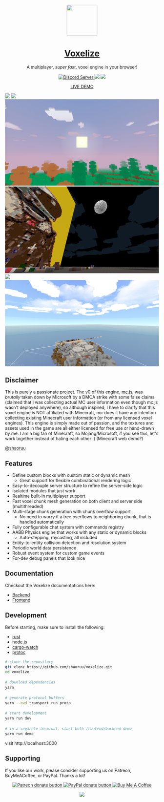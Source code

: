 <a href="https://shaoruu.io">
  <p align="center">
    <img src="examples/client/src/assets/logo-circle.png" width="100px" height="100px" />
  </p>
  <h1 align="center">Voxelize</h1>
</a>

<p align="center">A multiplayer, <i>super fast</i>, voxel engine in your browser!</p>

<p align="center">
  <a href="https://discord.gg/6AfEkpjsTS">
  <img alt="Discord Server" src="https://img.shields.io/discord/1003378871753777263?label=Discord&logo=Discord&style=for-the-badge">
  </a>
  <img src="https://img.shields.io/npm/v/@voxelize/core?logo=npm&style=for-the-badge">
  <img src="https://img.shields.io/crates/v/voxelize?style=for-the-badge"/>
</p>

<a href="https://shaoruu.io">
  <p align="center">
  LIVE DEMO
  </p>
</a>

![](/assets/Screenshot%202024-02-19%20at%201.37.53 AM.png)
![](/assets/Screen%20Shot%202022-07-13%20at%201.01.08%20AM.png)
![](/assets/minejs.png)
![](/assets/Screen%20Shot%202022-07-19%20at%209.54.24%20PM.png)
![](/assets/Screen%20Shot%202022-07-31%20at%2011.58.11%20PM.png)
![](</assets/Screen%20Shot%202022-07-22%20at%208.01.48%20PM%20(2).png>)

## Disclaimer

This is purely a passionate project. The v0 of this engine, [mc.js](https://github.com/shaoruu/mc.js), was <i>brutally</i> taken down by Microsoft by a DMCA strike with some false claims (claimed that I was collecting actual MC user information even though mc.js wasn't deployed anywhere), so although inspired, I have to clarify that this voxel engine is NOT affiliated with Minecraft, nor does it have any intention collecting existing Minecraft user information (or from any licensed voxel engines). This engine is simply made out of passion, and the textures and assets used in the game are all either licensed for free use or hand-drawn by me. I am a big fan of Minecraft, so Mojang/Microsoft, if you see this, let's work together instead of hating each other :) (Minecraft web demo?)

[@shaoruu](https://github.com/shaoruu)

## Features

- Define custom blocks with custom static or dynamic mesh
  - Great support for flexible combinational rendering logic
- Easy-to-decouple server structure to refine the server-side logic
- Isolated modules that just work
- Realtime built-in multiplayer support
- Fast voxel chunk mesh generation on both client and server side (multithreaded)
- Multi-stage chunk generation with chunk overflow support
  - No need to worry if a tree overflows to neighboring chunk, that is handled automatically
- Fully configurable chat system with commands registry
- AABB Physics engine that works with any static or dynamic blocks
  - Auto-stepping, raycasting, all included
- Entity-to-entity collision detection and resolution system
- Periodic world data persistence
- Robust event system for custom game events
- For-dev debug panels that look nice

## Documentation

Checkout the Voxelize documentations here:

- [Backend](https://docs.rs/voxelize/0.8.11/voxelize/index.html)
- [Frontend](https://docs.voxelize.io/tutorials/intro/what-is-voxelize)

## Development

Before starting, make sure to install the following:

- [rust](https://www.rust-lang.org/tools/install)
- [node.js](https://nodejs.org/en/download/)
- [cargo-watch](https://crates.io/crates/cargo-watch)
- [protoc](https://grpc.io/docs/protoc-installation/)

```bash
# clone the repository
git clone https://github.com/shaoruu/voxelize.git
cd voxelize

# download dependencies
yarn

# generate protocol buffers
yarn --cwd transport run proto

# start development
yarn run dev

# in a separate terminal, start both frontend/backend demo
yarn run demo

```

visit http://localhost:3000

## Supporting

If you like our work, please consider supporting us on Patreon, BuyMeACoffee, or PayPal. Thanks a lot!

<p align="center">
  <a href="https://www.patreon.com/voxelize"><img src="https://c5.patreon.com/external/logo/become_a_patron_button.png" alt="Patreon donate button" /> </a>
  <a href="https://paypal.me/iantheboss"><img src="https://werwolv.net/assets/paypal_banner.png" alt="PayPal donate button" /> </a>
  <a href="https://www.buymeacoffee.com/voxelize"><img src="https://i.imgur.com/xPDiGKQ.png" alt="Buy Me A Coffee" style="height: 50px"/> </a>
</p>

<p align="center">
  <img src="https://api.star-history.com/svg?repos=voxelize/voxelize&type=Date" />
</p>
